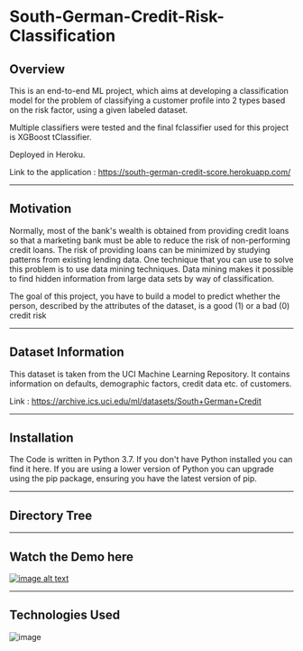 # South-German-Credit-Risk-Classification

## Overview

This is an end-to-end ML project, which aims at developing a classification model for the problem of classifying a customer profile into 2 types based on the risk factor, using a given labeled dataset.

Multiple classifiers were tested and the final fclassifier used for this project is XGBoost tClassifier.

Deployed in Heroku.

Link to the application : https://south-german-credit-score.herokuapp.com/
*****************************

## Motivation

Normally, most of the bank's wealth is obtained from providing credit loans so that a marketing bank must be able to reduce the risk of non-performing credit loans. The risk of providing loans can be minimized by studying patterns from existing lending data. One technique that you can use to solve this problem is to use data mining techniques. Data mining makes it possible to find hidden information from large data sets by way of classification.

The goal of this project, you have to build a model to predict whether the person, described by the attributes of the dataset, is a good (1) or a bad (0) credit risk
**********************************

## Dataset Information
This dataset is taken from the UCI Machine Learning Repository. It contains information on defaults, demographic factors, credit data etc. of customers. 

Link : https://archive.ics.uci.edu/ml/datasets/South+German+Credit

******************************


## Installation
The Code is written in Python 3.7. If you don't have Python installed you can find it here. If you are using a lower version of Python you can upgrade using 
the pip package, ensuring you have the latest version of pip. 

*****************************

## Directory Tree



****************************************

## Watch the Demo here

[![image alt text](https://user-images.githubusercontent.com/77207245/202911770-740dee16-c642-4c39-b87e-6018d5383e0b.png)](https://youtu.be/TAMMl9Q3c1U)

***********************************************
## Technologies Used

![image](https://user-images.githubusercontent.com/77207245/202911518-b0442df0-4a0d-4483-8bcb-78cd44e56175.png)





